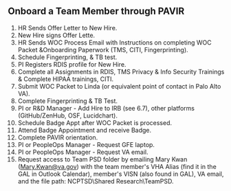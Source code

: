 ## Onboard a Team Member through PAVIR

1. HR Sends Offer Letter to New Hire.
2. New Hire signs Offer Lette.
3. HR Sends WOC Process Email with Instructions on completing WOC Packet &Onboarding  Paperwork (TMS, CITI, Fingerprinting).
4. Schedule  Fingerprinting, & TB test.
5. PI Registers RDIS profile for New Hire.
6. Complete all Assignments in RDIS,  TMS Privacy & Info Security Trainings & Complete HIPAA trainings, CITI.
7. Submit WOC Packet to Linda (or equivalent point of contact in Palo Alto VA).
8. Complete Fingerprinting & TB Test.
9. PI or R&D Manager - Add Hire to IRB (see 6.7), other platforms (GitHub/ZenHub, OSF, Lucidchart).
10. Schedule Badge Appt after WOC Packet is processed.
11. Attend Badge Appointment and receive Badge.
12. Complete PAVIR orientation.
13. PI or  PeopleOps Manager - Request GFE laptop.
14. PI or  PeopleOps Manager - Request VA email.
15. Request access to Team PSD folder by emailing Mary Kwan (Mary.Kwan@va.gov) with the team member's VHA Alias (find it in the GAL in Outlook Calendar), member's VISN (also found in GAL), VA email, and the file path: NCPTSD\Shared Research\TeamPSD.
